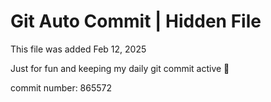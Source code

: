 # Git Auto Commit | Hidden File

This file was added Feb 12, 2025

Just for fun and keeping my daily git commit active 🤪

commit number: 865572
